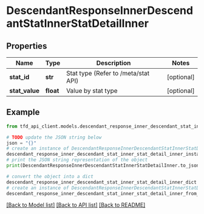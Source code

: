 # DescendantResponseInnerDescendantStatInnerStatDetailInner


## Properties

Name | Type | Description | Notes
------------ | ------------- | ------------- | -------------
**stat_id** | **str** | Stat type (Refer to /meta/stat API) | [optional] 
**stat_value** | **float** | Value by stat type | [optional] 

## Example

```python
from tfd_api_client.models.descendant_response_inner_descendant_stat_inner_stat_detail_inner import DescendantResponseInnerDescendantStatInnerStatDetailInner

# TODO update the JSON string below
json = "{}"
# create an instance of DescendantResponseInnerDescendantStatInnerStatDetailInner from a JSON string
descendant_response_inner_descendant_stat_inner_stat_detail_inner_instance = DescendantResponseInnerDescendantStatInnerStatDetailInner.from_json(json)
# print the JSON string representation of the object
print(DescendantResponseInnerDescendantStatInnerStatDetailInner.to_json())

# convert the object into a dict
descendant_response_inner_descendant_stat_inner_stat_detail_inner_dict = descendant_response_inner_descendant_stat_inner_stat_detail_inner_instance.to_dict()
# create an instance of DescendantResponseInnerDescendantStatInnerStatDetailInner from a dict
descendant_response_inner_descendant_stat_inner_stat_detail_inner_from_dict = DescendantResponseInnerDescendantStatInnerStatDetailInner.from_dict(descendant_response_inner_descendant_stat_inner_stat_detail_inner_dict)
```
[[Back to Model list]](../README.md#documentation-for-models) [[Back to API list]](../README.md#documentation-for-api-endpoints) [[Back to README]](../README.md)


